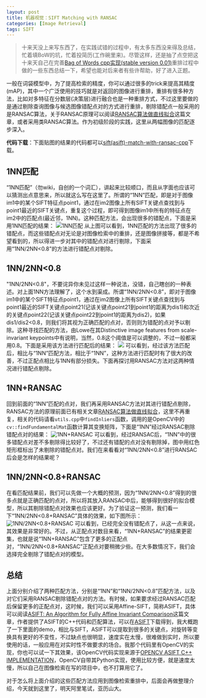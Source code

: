 ```yaml
---
layout: post
title: 机器视觉：SIFT Matching with RANSAC
categories: [Image Retrieval]
tags: SIFT
---
```


>十来天没上来写东西了，在实践试错的过程中，有太多东西没来得及总结，忙着填BoW的坑，忙着投简历(工作碗里来)。尽管这样，还是抽了点空把这十来天自己在完善[Bag of Words cpp实现(stable version 0.01)](http://yongyuan.name/blog/bag-of-words-cpp-implement.html)重排过程中做的一些东西总结一下，希望也能对后来者有些许帮助，好了进入正题。

一般在词袋模型中，为了提高检索的精度，你可以通过很多的trick来提高其精度(mAP)，其中一个广泛使用的技巧就是对返回的图像进行重排，重排有很多种方法，比如对多特征在分数层(决策层)进行融合也是一种重排方式，不过这里要做的是通过剔除查询图像与候选图像错配点对的方式进行重排，剔除错配点一般采用的是RANSAC算法，关于RANSAC原理可以阅读[RANSAC算法做直线拟合](http://yongyuan.name/blog/fitting-line-with-ransac.html)这篇文章，或者采用类RANSAC算法。作为初级阶段的实践，这里从两幅图像的匹配逐步深入。

**代码下载**：下面贴图的结果的代码都可以[sift(asift)-match-with-ransac-cpp](https://github.com/willard-yuan/opencv-practical-code/tree/master/sift(asift)-match-with-ransac-cpp)下载。

## 1NN匹配

“1NN匹配”（勿wiki，自创的一个词汇），讲起来比较顺口，而且从字面也应该可以猜测出点意思来，所以就这么写在这里了。所谓的“1NN”匹配，即是对于图像im1中的某个SIFT特征点point1，通过在im2图像上所有SIFT关键点查找到与point1最近的SIFT关键点，重复这个过程，即可得到图像im1中所有的特征点在im2中的匹配点(最近邻，1NN)。这种匹配方法，会出现很多的错配点，下面是采用1NN匹配的结果：
![1NN匹配](http://i300.photobucket.com/albums/nn17/willard-yuan/blog/1NN_zpszjqtqy6i.jpg)
从上图可以看到，1NN匹配的方法出现了很多的错配点，而这些错配点对无论是对图像检索中的重排，还是图像拼接等，都是不希望看到的，所以得进一步对其中的错配点对进行剔除，下面采用“1NN/2NN<0.8”的方法进行错配点对剔除。

## 1NN/2NN<0.8

"1NN/2NN<0.8"，不要诧异你未见过这样一种说法，没错，自己瞎创的一种表述。对上面1NN方法理解了，这个水到渠成。所谓“1NN/2NN<0.8”，即对于图像im1中的某个SIFT特征点point1，通过在im2图像上所有SIFT关键点查找到与point1最近的SIFT关键点point21(记该关键点point21到point1的距离为dis1)和次近的关键点point22(记该关键点point22到point1的距离为dis2)，如果dis1/dis2<0.8，则我们将其视为正确匹配的点对，否则则为错配的点对予以剔除。这种寻找匹配的方法，由Lowe在其Distinctive image features from scale-invariant keypoints中有说明，当然，0.8这个阈值是可以调整的，不过一般都采用0.8。下面是采用该方法进行匹配后的结果：
![](http://i300.photobucket.com/albums/nn17/willard-yuan/blog/1NN2NN_zpsajn0qktz.jpg)
可以看到，经过该方法匹配后，相比与“1NN”匹配方法，相比于“1NN”，这种方法进行匹配时有了很大的改善，不过正配点相比与1NN有部分损失。下面再探讨用RANSAC方法对这两种情况进行错配点剔除。

## 1NN+RANSAC

回到前面的“1NN”匹配的点对，我们再采用RANSAC方法对其进行错配点剔除，RANSAC方法的原理前面已有相关文章[RANSAC算法做直线拟合](http://yongyuan.name/blog/fitting-line-with-ransac.html)，这里不再重复，相关的代码请看`utils.cpp`中`findInliers`函数，调用的是OpenCV中的`cv::findFundamentalMat`函数计算其变换矩阵，下面是“1NN”经过RANSAC剔除错配点对的结果：
![1NN+RANSAC](http://i300.photobucket.com/albums/nn17/willard-yuan/blog/1NNRANSAC_zpsnngsyxmb.jpg)
可以看到，经过RANSAC后，“1NN”中的很多错配点对差不多剔除得比较好了，不过还有错配的点对没有剔除掉，图中用红色矩形框标出了未剔除的错配点对。我们在来看看对“1NN/2NN<0.8”进行RANSAC后会是怎样的结果呢？

## 1NN/2NN<0.8+RANSAC

在看匹配结果前，我们可以先做一个大概的预测，因为“1NN/2NN<0.8”得到的很多点就是正确匹配的点对，所以将其放入RANSAC中后，能够得到很好的拟合模型，所以其剔除错配点对效果也应该更好。为了验证这一预测，我们看一下“1NN/2NN<0.8+RANSAC”具体的效果，如下图所示：
![1NN/2NN<0.8+RANSAC](http://i300.photobucket.com/albums/nn17/willard-yuan/blog/1NN2NNRANSAC_zpsuwe317az.jpg)
可以看到，已经完全没有错配点了，从这一点来说，其效果是非常好的。不过，从正配点对数目来看，“1NN+RANSAC”的结果更密集，也就是说“1NN+RANSAC”包含了更多的正配点对，“1NN/2NN<0.8+RANSAC”正配点对要稍微少些。在大多数情况下，我们会选择完全剔除了错配点对的模型。

## 总结

上面分别介绍了两种匹配方法，分别是“1NN”和“1NN/2NN<0.8”匹配方法，以及对它们采用RANSAC剔除错配点对的方法。有时候，如果要求经过RANSAC匹配后保留更多的正配点对，这时候，我们可以采用Affine-SIFT，简称ASIFT，具体可以阅读[ASIFT: An Algorithm for Fully Affine Invariant Comparison](http://www.ipol.im/pub/art/2011/my-asift/)这篇文章，作者提供了ASIFT的C++代码和匹配算法，可以在[ASIFT]((http://www.ipol.im/pub/art/2011/my-asift/))下载得到，我大概跑了一下里面的demo，相比与SIFT，ASIFT可以提取到很多的关键点，对旋转等变换具有更好的不变性，不过缺点也很明显，速度实在太慢，很难做到实时，所以要使用的话，一般应用在对实时性不做要求的场合。我那个代码里有OpenCV的实现，你也可以试一下其效果，该OpenCV代码实现来源于[OPENCV ASIFT C++ IMPLEMENTATION](http://www.mattsheckells.com/opencv-asift-c-implementation/)，OpenCV自带其Python实现，使用比较方便，就是速度太慢，所以自己在图像检索在写的项目中，也不打算用它了。

对于怎么将上面介绍的这些匹配方法应用到图像检索重排中，后面会再做整理介绍，今天就到这里了，明天阿里笔试，亚历山大。
